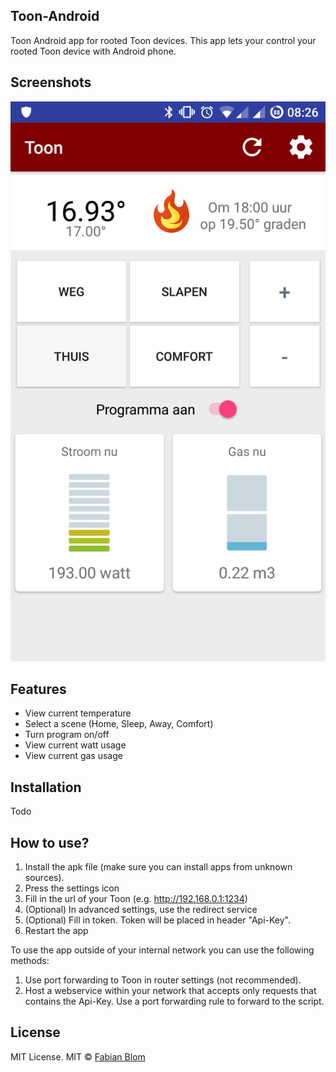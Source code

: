 ﻿## Toon-Android
Toon Android app for rooted Toon devices. This app lets your control your rooted Toon device with Android phone.

## Screenshots
![Alt text](/screenshots/screenshot1.png?raw=true "Screenshot 1")

## Features
- View current temperature
- Select a scene (Home, Sleep, Away, Comfort)
- Turn program on/off
- View current watt usage
- View current gas usage

## Installation
Todo

## How to use?
1. Install the apk file (make sure you can install apps from unknown sources). 
2. Press the settings icon
3. Fill in the url of your Toon (e.g. http://192.168.0.1:1234)
4. (Optional) In advanced settings, use the redirect service
5. (Optional) Fill in token. Token will be placed in header "Api-Key".
6. Restart the app

To use the app outside of your internal network you can use the following methods:
1. Use port forwarding to Toon in router settings (not recommended).
2. Host a webservice within your network that accepts only requests that contains the Api-Key. Use a port forwarding rule to forward to the script.

## License
MIT License. 
MIT © [Fabian Blom]()
